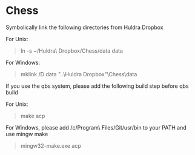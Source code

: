 # Chess

Symbolically link the following directories from Huldra Dropbox

For Unix:

> ln -s ~/Huldra\ Dropbox/Chess/data data

For Windows:

> mklink /D data "..\Huldra Dropbox"\Chess\data

If you use the qbs system, please add the following build step before qbs build

For Unix:

> make acp

For Windows, please add /c/Program\ Files/Git/usr/bin to your PATH and use mingw make

> mingw32-make.exe acp



